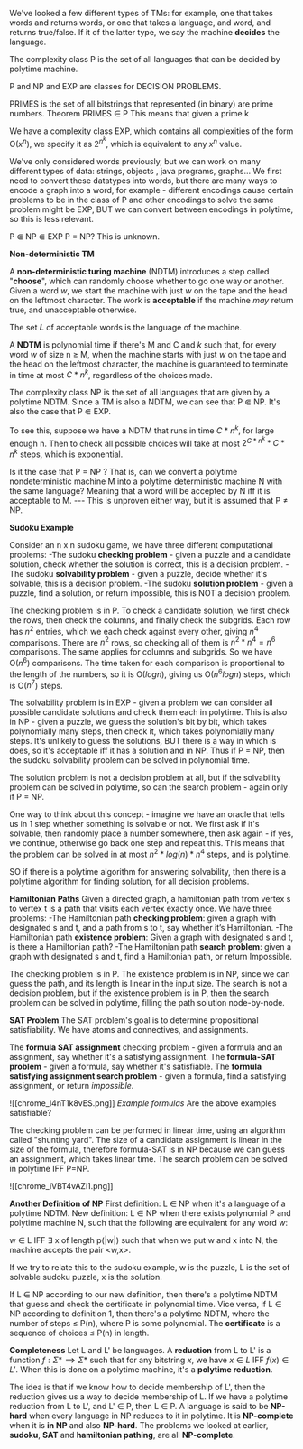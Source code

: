 We've looked a few different types of TMs: for example, one that takes words and returns words, or one that takes a language, and word, and returns true/false. If it of the latter type, we say the machine **decides** the language.

The complexity class P is the set of all languages that can be decided by polytime machine.

P and NP and EXP are classes for DECISION PROBLEMS. 

PRIMES is the set of all bitstrings that represented (in binary) are prime numbers.
Theorem PRIMES $\in$ P
	This means that given a prime k

We have a complexity class EXP, which contains all complexities of the form O($x^n$), we specify it as $2^{n^k}$, which is equivalent to any $x^n$ value. 

We've only considered words previously, but we can work on many different types of data: strings, objects , java programs, graphs... We first need to convert these datatypes into words, but there are many ways to encode a graph into a word, for example - different encodings cause certain problems to be in the class of P and other encodings to solve the same problem might be EXP, BUT we can convert between encodings in polytime, so this is less relevant.

P $\Subset$ NP $\Subset$ EXP
P = NP? This is unknown.

**Non-deterministic TM**

A **non-deterministic turing machine** (NDTM) introduces a step called "**choose**", which can randomly choose whether to go one way or another. Given a word *w*, we start the machine with just *w* on the tape and the head on the leftmost character. The work is **acceptable** if the machine *may* return true, and unacceptable otherwise.

The set ***L*** of acceptable words is the language of the machine. 

A **NDTM** is polynomial time if there's M and C and *k* such that, for every word *w* of size n $\geq$ M, when the machine starts with just *w* on the tape and the head on the leftmost character, the machine is guaranteed to terminate in time at most $C* n^k$, regardless of the choices made.

The complexity class NP is the set of all languages that are given by a polytime NDTM. Since a TM is also a NDTM, we can see that P $\Subset$ NP. It's also the case that P $\Subset$ EXP. 

To see this, suppose we have a NDTM that runs in time $C* n^k$, for large enough n. Then to check all possible choices will take at most $2^{C*n^k}*C*n^k$ steps, which is exponential.

Is it the case that P = NP ? That is, can we convert a polytime nondeterministic machine M into a polytime deterministic machine N with the same language? Meaning that a word will be accepted by N iff it is acceptable to M. --- This is unproven either way, but it is assumed that P $\neq$ NP.

**Sudoku Example**

Consider an n x n sudoku game, we have three different computational problems:
	-The sudoku **checking problem** - given a puzzle and a candidate solution, check whether the solution is correct, this is a decision problem.
	-The sudoku **solvability problem** - given a puzzle, decide whether it's solvable, this is a decision problem.
	-The sudoku **solution problem** - given a puzzle, find a solution, or return impossible, this is NOT a decision problem.

The checking problem is in P. To check a candidate solution, we first check the rows, then check the columns, and finally check the subgrids. Each row has $n^2$ entries, which we each check against every other, giving $n^4$ comparisons. There are $n^2$ rows, so checking all of them is $n^2 * n^4 = n^6$ comparisons. The same applies for columns and subgrids. So we have O($n^6$) comparisons. The time taken for each comparison is proportional to the length of the numbers, so it is O($log n$), giving us O($n^6 log n$) steps, which is O($n^7$) steps.

The solvability problem is in EXP - given a problem we can consider all possible candidate solutions and check them each in polytime. This is also in NP - given a puzzle, we guess the solution's bit by bit, which takes polynomially many steps, then check it, which takes polynomially many steps. It's unlikely to guess the solutions, BUT there is a way in which is does, so it's acceptable iff it has a solution and in NP. Thus if P = NP, then the sudoku solvability problem can be solved in polynomial time.

The solution problem is not a decision problem at all, but if the solvability problem can be solved in polytime, so can the search problem - again only if P = NP.

One way to think about this concept - imagine we have an oracle that tells us in 1 step whether something is solvable or not. We first ask if it's solvable, then randomly place a number somewhere, then ask again - if yes, we continue, otherwise go back one step and repeat this. This means that the problem can be solved in at most $n^2*log(n)*n^4$ steps, and is polytime. 

SO if there is a polytime algorithm for answering solvability, then there is a polytime algorithm for finding solution, for all decision problems.

**Hamiltonian Paths**
Given a directed graph, a hamiltonian path from vertex s to vertex t is a path that visits each vertex exactly once. We have three problems:
	-The Hamiltonian path **checking problem**: given a graph with designated s and t, and a path from s to t, say whether it’s Hamiltonian.
	-The Hamiltonian path **existence problem**: Given a graph with designated s and t, is there a Hamiltonian path?
	-The Hamiltonian path **search problem**: given a graph with designated s and t, find a Hamiltonian path, or return Impossible.

The checking problem is in P. The existence problem is in NP, since we can guess the path, and its length is linear in the input size. The search is not a decision problem, but if the existence problem is in P, then the search problem can be solved in polytime, filling the path solution node-by-node.

**SAT Problem**
The SAT problem's goal is to determine propositional satisfiability. We have atoms and connectives, and assignments.

The **formula SAT assignment** checking problem - given a formula and an assignment, say whether it's a satisfying assignment. 
The **formula-SAT problem** - given a formula, say whether it's satisfiable.
The **formula satisfying assignment search problem** - given a formula, find a satisfying assignment, or return *impossible*.

![[chrome_l4nT1k8vES.png]]
*Example formulas*
Are the above examples satisfiable? 

The checking problem can be performed in linear time, using an algorithm called "shunting yard". The size of a candidate assignment is linear in the size of the formula, therefore formula-SAT is in NP because we can guess an assignment, which takes linear time.
The search problem can be solved in polytime IFF P=NP.

![[chrome_iVBT4vAZi1.png]]

**Another Definition of NP**
First definition: L $\in$ NP when it's a language of a polytime NDTM.
New definition:
L $\in$ NP when there exists polynomial P and polytime machine N, such that the following are equivalent for any word *w*: 

w $\in$ L IFF $\exists$ x of length p(|w|) such that when we put w and x into N, the machine accepts the pair <w,x>.

If we try to relate this to the sudoku example, w is the puzzle, L is the set of solvable sudoku puzzle, x is the solution. 

If L $\in$ NP according to our new definition, then there's a polytime NDTM that guess and check the certificate in polynomial time. Vice versa, if L $\in$ NP according to definition 1, then there's a polytime NDTM, where the number of steps $\leq$ P(n), where P is some polynomial. The **certificate** is a sequence of choices $\leq$ P(n) in length. 

**Completeness** 
Let L and L' be languages. A **reduction** from L to L' is a function $f: \Sigma * \implies \Sigma *$ such that for any bitstring $x$, we have $x \in L$ IFF $f(x) \in L'$. When this is done on a polytime machine, it's a **polytime reduction**.

The idea is that if we know how to decide membership of L', then the reduction gives us a way to decide membership of L. If we have a polytime reduction from L to L', and L' $\in$ P, then L $\in$ P. A language is said to be **NP-hard** when every language in NP reduces to it in polytime. It is **NP-complete** when it is **in NP** and also **NP-hard**. The problems we looked at earlier, **sudoku**, **SAT** and **hamiltonian pathing**, are all **NP-complete**.

